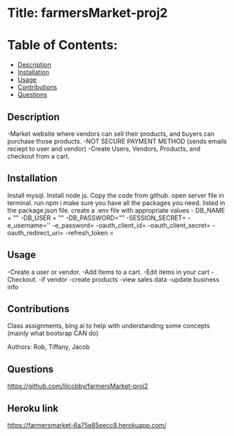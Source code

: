 # Title: farmersMarket-proj2

# Table of Contents:

- [Description](#description)
- [Installation](#installation)
- [Usage](#usage)
- [Contributions](#contributions)
- [Questions](#questions)

## Description

-Market website where vendors can sell their products, and buyers can purchase those products.
-NOT SECURE PAYMENT METHOD (sends emails reciept to user and vendor)
-Create Users, Vendors, Products, and checkout from a cart.

## Installation

Install mysql.
Install node js.
Copy the code from github.
open server file in terminal.
run npm i make sure you have all the packages you need. listed in the package.json file.
create a .env file with appropriate values - DB_NAME = ""
-DB_USER = ""
-DB_PASSWORD=""
-SESSION_SECRET=
-e_username=''
-e_password=
-oauth_client_id=
-oauth_client_secret=
-oauth_redirect_uri=
-refresh_token =

## Usage

-Create a user or vendor.
-Add Items to a cart.
-Edit items in your cart
-Checkout.
-if vendor
-create products
-view sales data
-update business info

## Contributions

Class assignments, bing ai to help with understanding some concepts (mainly what bootsrap CAN do)

Authors: Rob, Tiffany, Jacob

## Questions

https://github.com/lilcobby/farmersMarket-proj2

## Heroku link

https://farmersmarket-6a75e85eecc8.herokuapp.com/
